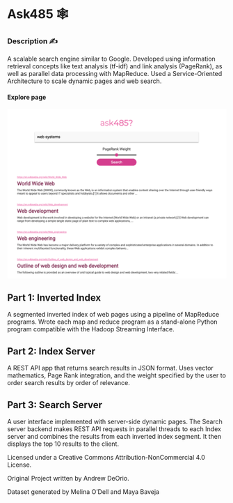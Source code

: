 Ask485 🕸️
===========================
<h3>Description ✍️</h3>
<p>A scalable search engine similar to Google. Developed using information retrieval concepts like text analysis (tf-idf) and link analysis (PageRank), as well as parallel data processing with MapReduce. Used a Service-Oriented Architecture to scale dynamic pages and web search.</p>

<h4>Explore page</h4>
<img src="ask485.png" alt="ask485" width="800">

<h2>Part 1: Inverted Index</h2>
<p>A segmented inverted index of web pages using a pipeline of MapReduce programs. Wrote each map and reduce program as a stand-alone Python program compatible with the Hadoop Streaming Interface.</p>

<h2>Part 2: Index Server</h2>
<p>A REST API app that returns search results in JSON format. Uses vector mathematics, Page Rank integration, and the weight specified by the user to order search results by order of relevance.</p>

<h2>Part 3: Search Server</h2>
<p>A user interface implemented with server-side dynamic pages. The Search server backend makes REST API requests in parallel threads to each Index server and combines the results from each inverted index segment. It then displays the top 10 results to the client.</p>



<p>Licensed under a Creative Commons Attribution-NonCommercial 4.0 License.</p>
<p>Original Project written by Andrew DeOrio.</p>
<p>Dataset generated by Melina O’Dell and Maya Baveja</p>
